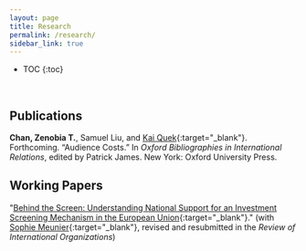 ```yaml
---
layout: page
title: Research
permalink: /research/
sidebar_link: true
---
```


* TOC
{:toc}
<p>&nbsp;</p>

## Publications

**Chan, Zenobia T.**, Samuel Liu, and [Kai Quek](https://ppaweb.hku.hk/f/quek){:target="_blank"}. Forthcoming. “Audience Costs.” In _Oxford Bibliographies in International Relations_, edited by Patrick James. New York: Oxford University Press.

## Working Papers

"[Behind the Screen: Understanding National Support for an Investment Screening Mechanism in the European Union](https://dx.doi.org/10.2139/ssrn.3726973){:target="_blank"}."  (with [Sophie Meunier](https://scholar.princeton.edu/smeunier/home){:target="_blank"}, revised and resubmitted in the _Review of International Organizations_)








